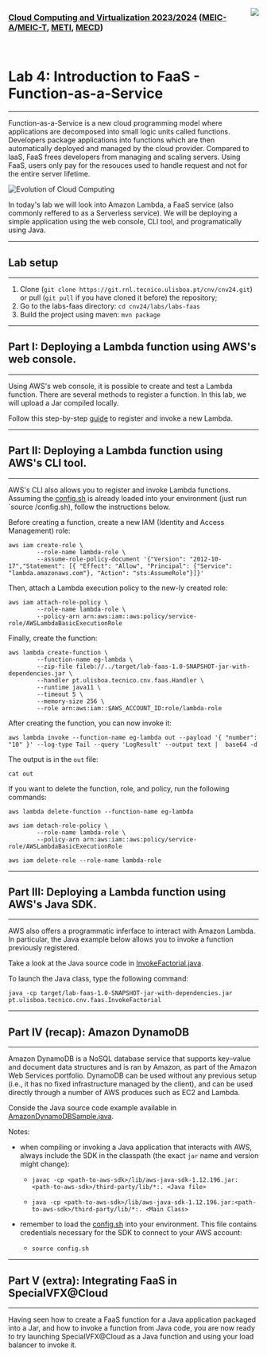 <a href="https://dei.tecnico.ulisboa.pt/"><img style="float: right;" src="../../res/logodei.png"></a>

### [Cloud Computing and Virtualization 2023/2024](https://fenix.tecnico.ulisboa.pt/disciplinas/AVExe23/2023-2024/2-semestre) ([MEIC-A](https://fenix.tecnico.ulisboa.pt/cursos/meic-a)/[MEIC-T](https://fenix.tecnico.ulisboa.pt/meic-t), [METI](https://fenix.tecnico.ulisboa.pt/merc), [MECD](https://fenix.tecnico.ulisboa.pt/cursos/mecd))

&nbsp;
&nbsp;
&nbsp;
&nbsp;

# Lab 4: Introduction to FaaS - Function-as-a-Service
---

Function-as-a-Service is a new cloud programming model where applications are decomposed into small logic units called functions. Developers package applications into functions which are then automatically deployed and managed by the cloud provider. Compared to IaaS, FaaS frees developers from managing and scaling servers. Using FaaS, users only pay for the resouces used to handle request and not for the entire server lifetime.

![Evolution of Cloud Computing](res/faas.png)


In today's lab we will look into Amazon Lambda, a FaaS service (also commonly reffered to as a Serverless service). We will be deploying a simple application using the web console, CLI tool, and programatically using Java.


---


## Lab setup

---

1. Clone (`git clone https://git.rnl.tecnico.ulisboa.pt/cnv/cnv24.git`) or pull (`git pull` if you have cloned it before) the repository;
1. Go to the labs-faas directory: `cd cnv24/labs/labs-faas`
2. Build the project using maven: `mvn package`

---


## Part I: Deploying a Lambda function using AWS's web console.

---

Using AWS's web console, it is possible to create and test a Lambda function. There are several methods to register a function. In this lab, we will upload a Jar compiled locally.

Follow this step-by-step [guide](https://gitlab.rnl.tecnico.ulisboa.pt/cnv/cnv24/-/blob/master/labs/lab-faas/res/AWS%20Lambda%20-%20Web%20Console.pdf) to register and invoke a new Lambda.

---

## Part II: Deploying a Lambda function using AWS's CLI tool.

---

AWS's CLI also allows you to register and invoke Lambda functions. Assuming the [config.sh](../lab-aws/scripts/config.sh) is already loaded into your environment (just run `source <path>/config.sh), follow the instructions below.

Before creating a function, create a new IAM (Identity and Access Management) role:

```
aws iam create-role \
        --role-name lambda-role \
        --assume-role-policy-document '{"Version": "2012-10-17","Statement": [{ "Effect": "Allow", "Principal": {"Service": "lambda.amazonaws.com"}, "Action": "sts:AssumeRole"}]}'
```

Then, attach a Lambda execution policy to the new-ly created role:

```
aws iam attach-role-policy \
        --role-name lambda-role \
        --policy-arn arn:aws:iam::aws:policy/service-role/AWSLambdaBasicExecutionRole
```

Finally, create the function:

```
aws lambda create-function \
        --function-name eg-lambda \
        --zip-file fileb://../target/lab-faas-1.0-SNAPSHOT-jar-with-dependencies.jar \
        --handler pt.ulisboa.tecnico.cnv.faas.Handler \
        --runtime java11 \
        --timeout 5 \
        --memory-size 256 \
        --role arn:aws:iam::$AWS_ACCOUNT_ID:role/lambda-role
```

After creating the function, you can now invoke it:

```
aws lambda invoke --function-name eg-lambda out --payload '{ "number": "10" }' --log-type Tail --query 'LogResult' --output text |  base64 -d
```

The output is in the `out` file:

`cat out `

If you want to delete the function, role, and policy, run the following commands:

```
aws lambda delete-function --function-name eg-lambda

aws iam detach-role-policy \
        --role-name lambda-role \
        --policy-arn arn:aws:iam::aws:policy/service-role/AWSLambdaBasicExecutionRole

aws iam delete-role --role-name lambda-role
```

---

## Part III: Deploying a Lambda function using AWS's Java SDK.

---

AWS also offers a programmatic inferface to interact with Amazon Lambda. In particular, the Java example below allows you to invoke a function previously registered.

Take a look at the Java source code in [InvokeFactorial.java](src/main/java/pt/ulisboa/tecnico/cnv/faas/InvokeFactorial.java).

To launch the Java class, type the following command:

```
java -cp target/lab-faas-1.0-SNAPSHOT-jar-with-dependencies.jar pt.ulisboa.tecnico.cnv.faas.InvokeFactorial
```

---

## Part IV (recap): Amazon DynamoDB 

---

Amazon DynamoDB is a NoSQL database service that supports key–value and document data structures and is ran by Amazon, as part of the Amazon Web Services portfolio. DynamoDB can be used without any previous setup (i.e., it has no fixed infrastructure managed by the client), and can be used directly through a number of AWS produces such as EC2 and Lambda.

Conside the Java source code example available in [AmazonDynamoDBSample.java](res/AmazonDynamoDBSample.java).

Notes:

- when compiling or invoking a Java application that interacts with AWS, always include the SDK in the classpath (the exact `jar` name and version might change):

    - `javac -cp <path-to-aws-sdk>/lib/aws-java-sdk-1.12.196.jar:<path-to-aws-sdk>/third-party/lib/*:. <Java file>`

    - `java -cp <path-to-aws-sdk>/lib/aws-java-sdk-1.12.196.jar:<path-to-aws-sdk>/third-party/lib/*:. <Main Class>`

- remember to load the [config.sh](../lab-aws/scripts/config.sh) into your environment. This file contains credentials necessary for the SDK to connect to your AWS account:

    - `source config.sh`


---

## Part V (extra): Integrating FaaS in SpecialVFX@Cloud

---

Having seen how to create a FaaS function for a Java application packaged into a Jar, and how to invoke a function from Java code, you are now ready to try launching SpecialVFX@Cloud as a Java function and using your load balancer to invoke it.
